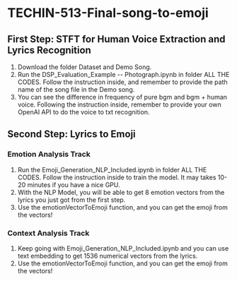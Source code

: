 # TECHIN-513-Final-song-to-emoji
## First Step: STFT for Human Voice Extraction and Lyrics Recognition
1. Download the folder Dataset and Demo Song.
2. Run the DSP_Evaluation_Example -- Photograph.ipynb in folder ALL THE CODES. Follow the instruction inside, and remember to provide the path name of the song file in the Demo song.
3. You can see the difference in frequency of pure bgm and bgm + human voice. Following the instruction inside, remember to provide your own OpenAI API to do the voice to txt recognition.

## Second Step: Lyrics to Emoji
### Emotion Analysis Track
1. Run the Emoji_Generation_NLP_Included.ipynb in folder ALL THE CODES. Follow the instruction inside to train the model. It may takes 10-20 minutes if you have a nice GPU.
2. With the NLP Model, you will be able to get 8 emotion vectors from the lyrics you just got from the first step.
3. Use the emotionVectorToEmoji function, and you can get the emoji from the vectors!

### Context Analysis Track
1. Keep going with Emoji_Generation_NLP_Included.ipynb and you can use text embedding to get 1536 numerical vectors from the lyrics.
2. Use the emotionVectorToEmoji function, and you can get the emoji from the vectors!
